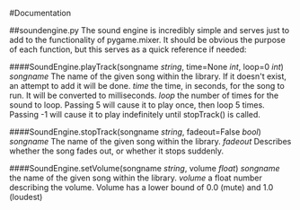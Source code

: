 #Documentation

##soundengine.py
The sound engine is incredibly simple and serves just to add to the functionality of pygame.mixer. It should be obvious the purpose of each function, but this serves as a quick reference if needed:

####SoundEngine.playTrack(songname *string*, time=None *int*, loop=0 *int*)
*songname* The name of the given song within the library. If it doesn't exist, an attempt to add it will be done.
*time* the time, in seconds, for the song to run. It will be converted to milliseconds.
*loop* the number of times for the sound to loop. Passing 5 will cause it to play once, then loop 5 times. Passing -1 will cause it to play indefinitely until stopTrack() is called.


####SoundEngine.stopTrack(songname *string*, fadeout=False *bool*)
*songname* The name of the given song within the library.
*fadeout* Describes whether the song fades out, or whether it stops suddenly.


####SoundEngine.setVolume(songname *string*, volume *float*)
*songname* the name of the given song within the library.
*volume* a float number describing the volume. Volume has a lower bound of 0.0 (mute) and 1.0 (loudest)
